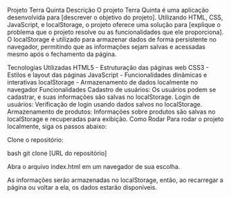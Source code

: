 Projeto Terra Quinta
Descrição
O projeto Terra Quinta é uma aplicação desenvolvida para [descrever o objetivo do projeto]. Utilizando HTML, CSS, JavaScript, e localStorage, o projeto oferece uma solução para [explique o problema que o projeto resolve ou as funcionalidades que ele proporciona]. O localStorage é utilizado para armazenar dados de forma persistente no navegador, permitindo que as informações sejam salvas e acessadas mesmo após o fechamento da página.

Tecnologias Utilizadas
HTML5 - Estruturação das páginas web
CSS3 - Estilos e layout das páginas
JavaScript - Funcionalidades dinâmicas e interativas
localStorage - Armazenamento de dados localmente no navegador
Funcionalidades
Cadastro de usuários: Os usuários podem se cadastrar, e suas informações são salvas no localStorage.
Login de usuários: Verificação de login usando dados salvos no localStorage.
Armazenamento de produtos: Informações sobre produtos são salvas no localStorage e recuperadas para exibição.
Como Rodar
Para rodar o projeto localmente, siga os passos abaixo:

Clone o repositório:

bash
git clone [URL do repositório]

Abra o arquivo index.html em um navegador de sua escolha.

As informações serão armazenadas no localStorage, então, ao recarregar a página ou voltar a ela, os dados estarão disponíveis.
